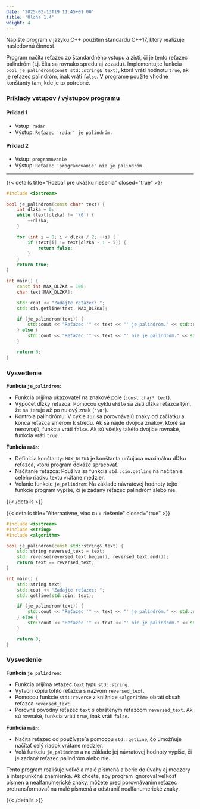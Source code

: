 ```yaml
---
date: '2025-02-13T19:11:45+01:00'
title: 'Úloha 1.4'
weight: 4
---
```


Napíšte program v jazyku C++ použitím štandardu C++17, ktorý realizuje nasledovnú činnosť.

Program načíta reťazec zo štandardného vstupu a zistí, či je tento reťazec palindróm (t.j. číta sa rovnako spredu aj
zozadu). Implementujte funkciu `bool je_palindrom(const std::string& text)`, ktorá vráti hodnotu `true`, ak je reťazec
palindróm, inak vráti `false`. V programe použite vhodné konštanty tam, kde je to potrebné.

### Príklady vstupov / výstupov programu

#### Príklad 1

- Vstup: `radar`
- Výstup: `Reťazec 'radar' je palindróm.`

#### Príklad 2

- Vstup: `programovanie`
- Výstup: `Reťazec 'programovanie' nie je palindróm.`

---

{{< details title="Rozbaľ pre ukážku riešenia" closed="true" >}}

```cpp
#include <iostream>

bool je_palindrom(const char* text) {
    int dlzka = 0;
    while (text[dlzka] != '\0') {
        ++dlzka;
    }

    for (int i = 0; i < dlzka / 2; ++i) {
        if (text[i] != text[dlzka - 1 - i]) {
            return false;
        }
    }
    return true;
}

int main() {
    const int MAX_DLZKA = 100;
    char text[MAX_DLZKA];

    std::cout << "Zadajte reťazec: ";
    std::cin.getline(text, MAX_DLZKA);

    if (je_palindrom(text)) {
        std::cout << "Reťazec '" << text << "' je palindróm." << std::endl;
    } else {
        std::cout << "Reťazec '" << text << "' nie je palindróm." << std::endl;
    }

    return 0;
}
```

### Vysvetlenie

**Funkcia `je_palindrom`:**

- Funkcia prijíma ukazovateľ na znakové pole (`const char* text`).
- Výpočet dĺžky reťazca: Pomocou cyklu `while` sa zistí dĺžka reťazca tým, že sa iteruje až po nulový znak (`'\0'`).
- Kontrola palindrómu: V cykle `for` sa porovnávajú znaky od začiatku a konca reťazca smerom k stredu. Ak sa nájde
  dvojica
  znakov, ktoré sa nerovnajú, funkcia vráti `false`. Ak sú všetky takéto dvojice rovnaké, funkcia vráti `true`.

**Funkcia `main`:**

- Definícia konštanty: `MAX_DLZKA` je konštanta určujúca maximálnu dĺžku reťazca, ktorú program dokáže spracovať.
- Načítanie reťazca: Používa sa funkcia `std::cin.getline` na načítanie celého riadku textu vrátane medzier.
- Volanie funkcie `je_palindrom`: Na základe návratovej hodnoty tejto funkcie program vypíše, či je zadaný reťazec
  palindróm alebo nie.

{{< /details >}}

{{< details title="Alternatívne, viac c++ riešenie" closed="true" >}}

```cpp
#include <iostream>
#include <string>
#include <algorithm>

bool je_palindrom(const std::string& text) {
    std::string reversed_text = text;
    std::reverse(reversed_text.begin(), reversed_text.end());
    return text == reversed_text;
}

int main() {
    std::string text;
    std::cout << "Zadajte reťazec: ";
    std::getline(std::cin, text);

    if (je_palindrom(text)) {
        std::cout << "Reťazec '" << text << "' je palindróm." << std::endl;
    } else {
        std::cout << "Reťazec '" << text << "' nie je palindróm." << std::endl;
    }

    return 0;
}
```

### Vysvetlenie

**Funkcia `je_palindrom`:**

- Funkcia prijíma reťazec `text` typu `std::string`.
- Vytvorí kópiu tohto reťazca s názvom `reversed_text`.
- Pomocou funkcie `std::reverse` z knižnice `<algorithm>` obráti obsah reťazca `reversed_text`.
- Porovná pôvodný reťazec `text` s obráteným reťazcom `reversed_text`. Ak sú rovnaké, funkcia vráti `true`, inak vráti
  `false`.

**Funkcia `main`:**

- Načíta reťazec od používateľa pomocou `std::getline`, čo umožňuje načítať celý riadok vrátane medzier.
- Volá funkciu `je_palindrom` a na základe jej návratovej hodnoty vypíše, či je zadaný reťazec palindróm alebo nie.

Tento program rozlišuje veľké a malé písmená a berie do úvahy aj medzery a interpunkčné znamienka. Ak chcete, aby
program ignoroval veľkosť písmen a nealfanumerické znaky, môžete pred porovnávaním reťazec pretransformovať na malé
písmená a odstrániť nealfanumerické znaky.

{{< /details >}}
